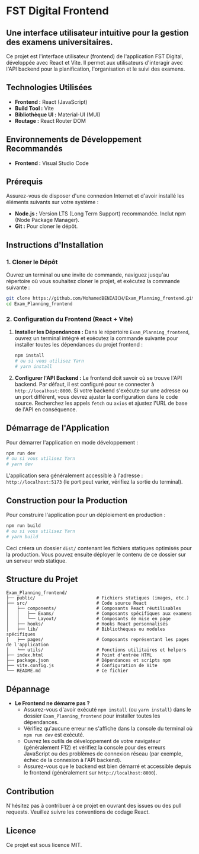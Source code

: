 # FST Digital Frontend

## Une interface utilisateur intuitive pour la gestion des examens universitaires.

Ce projet est l'interface utilisateur (frontend) de l'application FST Digital, développée avec React et Vite. Il permet aux utilisateurs d'interagir avec l'API backend pour la planification, l'organisation et le suivi des examens.

## Technologies Utilisées

- **Frontend :** React (JavaScript)
- **Build Tool :** Vite
- **Bibliothèque UI :** Material-UI (MUI)
- **Routage :** React Router DOM

## Environnements de Développement Recommandés

- **Frontend :** Visual Studio Code

## Prérequis

Assurez-vous de disposer d'une connexion Internet et d'avoir installé les éléments suivants sur votre système :

- **Node.js :** Version LTS (Long Term Support) recommandée. Inclut npm (Node Package Manager).
- **Git :** Pour cloner le dépôt.

## Instructions d'Installation

### 1. Cloner le Dépôt

Ouvrez un terminal ou une invite de commande, naviguez jusqu'au répertoire où vous souhaitez cloner le projet, et exécutez la commande suivante :

```bash
git clone https://github.com/MohamedBENIAICH/Exam_Planning_frontend.git
cd Exam_Planning_frontend
```

### 2. Configuration du Frontend (React + Vite)

1.  **Installer les Dépendances :**
    Dans le répertoire `Exam_Planning_frontend`, ouvrez un terminal intégré et exécutez la commande suivante pour installer toutes les dépendances du projet frontend :

    ```bash
    npm install
    # ou si vous utilisez Yarn
    # yarn install
    ```

2.  **Configurer l'API Backend :**
    Le frontend doit savoir où se trouve l'API backend. Par défaut, il est configuré pour se connecter à `http://localhost:8000`. Si votre backend s'exécute sur une adresse ou un port différent, vous devrez ajuster la configuration dans le code source. Recherchez les appels `fetch` ou `axios` et ajustez l'URL de base de l'API en conséquence.

## Démarrage de l'Application

Pour démarrer l'application en mode développement :

```bash
npm run dev
# ou si vous utilisez Yarn
# yarn dev
```

L'application sera généralement accessible à l'adresse : `http://localhost:5173` (le port peut varier, vérifiez la sortie du terminal).

## Construction pour la Production

Pour construire l'application pour un déploiement en production :

```bash
npm run build
# ou si vous utilisez Yarn
# yarn build
```

Ceci créera un dossier `dist/` contenant les fichiers statiques optimisés pour la production. Vous pouvez ensuite déployer le contenu de ce dossier sur un serveur web statique.

## Structure du Projet

```
Exam_Planning_frontend/
├── public/                       # Fichiers statiques (images, etc.)
├── src/                          # Code source React
│   ├── components/               # Composants React réutilisables
│   │   ├── Exams/                # Composants spécifiques aux examens
│   │   └── Layout/               # Composants de mise en page
│   ├── hooks/                    # Hooks React personnalisés
│   ├── lib/                      # Bibliothèques ou modules spécifiques
│   ├── pages/                    # Composants représentant les pages de l'application
│   └── utils/                    # Fonctions utilitaires et helpers
├── index.html                    # Point d'entrée HTML
├── package.json                  # Dépendances et scripts npm
├── vite.config.js                # Configuration de Vite
└── README.md                     # Ce fichier
```

## Dépannage

- **Le Frontend ne démarre pas ?**
  - Assurez-vous d'avoir exécuté `npm install` (ou `yarn install`) dans le dossier `Exam_Planning_frontend` pour installer toutes les dépendances.
  - Vérifiez qu'aucune erreur ne s'affiche dans la console du terminal où `npm run dev` est exécuté.
  - Ouvrez les outils de développement de votre navigateur (généralement F12) et vérifiez la console pour des erreurs JavaScript ou des problèmes de connexion réseau (par exemple, échec de la connexion à l'API backend).
  - Assurez-vous que le backend est bien démarré et accessible depuis le frontend (généralement sur `http://localhost:8000`).

## Contribution

N'hésitez pas à contribuer à ce projet en ouvrant des issues ou des pull requests. Veuillez suivre les conventions de codage React.

## Licence

Ce projet est sous licence MIT.

